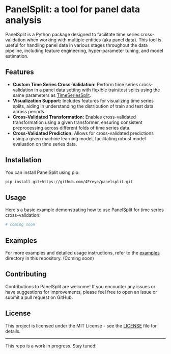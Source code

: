 # PanelSplit: a tool for panel data analysis

PanelSplit is a Python package designed to facilitate time series cross-validation when working with multiple entities (aka panel data). This tool is useful for handling panel data in various stages throughout the data pipeline, including feature engineering, hyper-parameter tuning, and model estimation.

## Features

- **Custom Time Series Cross-Validation:** Perform time series cross-validation in a panel data setting with flexible train/test splits using the same parameters as [TimeSeriesSplit](https://scikit-learn.org/stable/modules/generated/sklearn.model_selection.TimeSeriesSplit.html).
- **Visualization Support:** Includes features for visualizing time series splits, aiding in understanding the distribution of train and test data across periods.
- **Cross-Validated Transformation:** Enables cross-validated transformation using a given transformer, ensuring consistent preprocessing across different folds of time series data.
- **Cross-Validated Prediction:** Allows for cross-validated predictions using a given machine learning model, facilitating robust model evaluation on time series data.

## Installation

You can install PanelSplit using pip:

```bash
pip install git+https://github.com/4Freye/panelsplit.git
```

## Usage

Here's a basic example demonstrating how to use PanelSplit for time series cross-validation:

```python
# coming soon
```

## Examples

For more examples and detailed usage instructions, refer to the [examples](examples) directory in this repository. (Coming soon)

## Contributing

Contributions to PanelSplit are welcome! If you encounter any issues or have suggestions for improvements, please feel free to open an issue or submit a pull request on GitHub.

## License

This project is licensed under the MIT License - see the [LICENSE](LICENSE) file for details.

---

This repo is a work in progress. Stay tuned!
